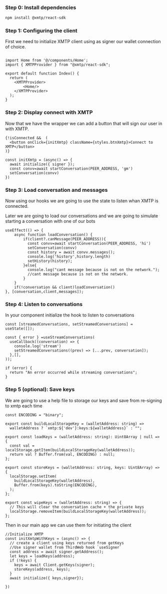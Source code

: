 ### Step 0: Install dependencies

```bash
npm install @xmtp/react-sdk
```

### Step 1: Configuring the client

First we need to initialize XMTP client using as signer our wallet connection of choice.


```tsx

import Home from '@/components/Home';
import { XMTPProvider } from "@xmtp/react-sdk";

export default function Index() {
  return (
    <XMTPProvider>
        <Home/>
    </XMTPProvider>
  );
}
```

### Step 2: Display connect with XMTP

Now that we have the wrapper we can add a button that will sign our user in with XMTP.

```tsx
{!isConnected &&  (
  <button onClick={initXmtp} className={styles.btnXmtp}>Connect to XMTP</button>
)}
```
```tsx
const initXmtp = (async() => {
  await initialize({ signer });
  const convv=await startConversation(PEER_ADDRESS, 'gm')
  setConversation(convv)
})
```

### Step 3: Load conversation and messages

Now using our hooks we are going to use the state to listen whan XMTP is connected.

Later we are going to load our conversations and we are going to simulate starting a conversation with one of our bots

```tsx
useEffect(() => {
    async function loadConversation() {
        if(client?.canMessage(PEER_ADDRESS)){
          const convv=await startConversation(PEER_ADDRESS, 'hi')
          setConversation(convv)
          const history = await convv.messages();
          console.log('history',history.length)
          setHistory(history);
        }else{
          console.log("cant message because is not on the network.");
          //cant message because is not on the network.
        }
    }
    if(!conversation && client)loadConversation()
}, [conversation,client,messages]);
```

### Step 4: Listen to conversations

In your component initialize the hook to listen to conversations

```tsx
const [streamedConversations, setStreamedConversations] = useState([]);

const { error } =useStreamConversations(
  useCallback((conversation) => {
    console.log('stream')
    setStreamedConversations((prev) => [...prev, conversation]);
  },[],
));

if (error) {
  return "An error occurred while streaming conversations";
}
```
### Step 5 (optional): Save keys

We are going to use a help file to storage our keys and save from re-signing to xmtp each time 

```tsx
const ENCODING = "binary";

export const buildLocalStorageKey = (walletAddress: string) =>
  walletAddress ? `xmtp:${'dev'}:keys:${walletAddress}` : "";

export const loadKeys = (walletAddress: string): Uint8Array | null => {
  const val = localStorage.getItem(buildLocalStorageKey(walletAddress));
  return val ? Buffer.from(val, ENCODING) : null;
};

export const storeKeys = (walletAddress: string, keys: Uint8Array) => {
  localStorage.setItem(
    buildLocalStorageKey(walletAddress),
    Buffer.from(keys).toString(ENCODING),
  );
};

export const wipeKeys = (walletAddress: string) => {
  // This will clear the conversation cache + the private keys
  localStorage.removeItem(buildLocalStorageKey(walletAddress));
};
```

Then in our main app we can use them for initiating the client

```tsx
//Initialize XMTP
const initXmtpWithKeys = (async() => {
  // create a client using keys returned from getKeys
  //Use signer wallet from ThirdWeb hook `useSigner`
  const address = await signer.getAddress();
  let keys = loadKeys(address);
  if (!keys) {
    keys = await Client.getKeys(signer);
    storeKeys(address, keys);
  }
  await initialize({ keys,signer});

})
```
